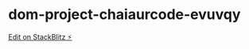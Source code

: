 # dom-project-chaiaurcode-evuvqy

[Edit on StackBlitz ⚡️](https://stackblitz.com/edit/dom-project-chaiaurcode-evuvqy)